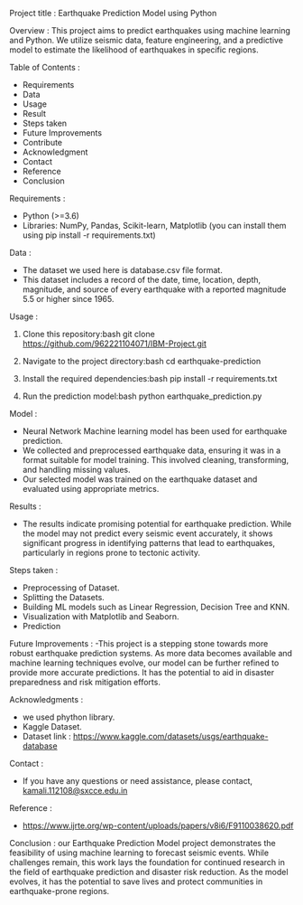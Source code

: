 Project title : Earthquake Prediction Model using Python

Overview :
This project aims to predict earthquakes using machine learning and Python. We utilize seismic data, feature engineering, and a predictive model to estimate the likelihood of earthquakes in specific regions.

 Table of Contents :
* Requirements
* Data
* Usage
* Result
* Steps taken
* Future Improvements
* Contribute
* Acknowledgment
* Contact
* Reference
* Conclusion

 Requirements :
- Python (>=3.6)
- Libraries: NumPy, Pandas, Scikit-learn, Matplotlib (you can install them using pip install -r requirements.txt)

 Data :
- The dataset we used here is database.csv file format.
- This dataset includes a record of the date, time, location, depth, magnitude, and source of every earthquake with a reported magnitude 5.5 or higher since 1965.

 Usage :
1. Clone this repository:bash git clone https://github.com/962221104071/IBM-Project.git
   
2. Navigate to the project directory:bash cd earthquake-prediction
   
3. Install the required dependencies:bash pip install -r requirements.txt

4. Run the prediction model:bash python earthquake_prediction.py
   
Model :

  - Neural Network Machine learning model has been used for earthquake prediction.
  - We collected and preprocessed earthquake data, ensuring it was in a format suitable for model training. This involved cleaning, transforming, and handling missing values.
  - Our selected model was trained on the earthquake dataset and evaluated using appropriate metrics.

 Results :
- The results indicate promising potential for earthquake prediction. While the model may not predict every seismic event accurately, it shows significant progress in identifying patterns that lead to earthquakes, particularly in regions prone to tectonic activity.

Steps taken :
- Preprocessing of Dataset.
- Splitting the Datasets.
- Building ML models such as Linear Regression, Decision Tree and KNN.
- Visualization with Matplotlib and Seaborn.
- Prediction
  
Future Improvements :
-This project is a stepping stone towards more robust earthquake prediction systems. As more data becomes available and machine learning techniques evolve, our model can be further refined to provide more accurate predictions. It has the potential to aid in disaster preparedness and risk mitigation efforts.

Acknowledgments :
- we used phython library.
- Kaggle Dataset.
- Dataset link : https://www.kaggle.com/datasets/usgs/earthquake-database

Contact :
- If you have any questions or need assistance, please contact, kamali.112108@sxcce.edu.in

Reference :
- https://www.ijrte.org/wp-content/uploads/papers/v8i6/F9110038620.pdf

Conclusion :
    our Earthquake Prediction Model project demonstrates the feasibility of using machine learning to forecast seismic events. While challenges remain, this work lays the foundation for continued research in the field of earthquake prediction and disaster risk reduction. As the model evolves, it has the potential to save lives and protect communities in earthquake-prone regions.
